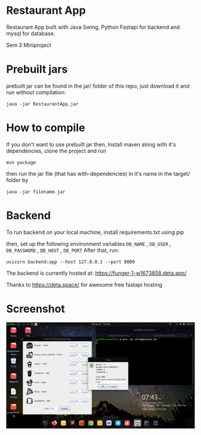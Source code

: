 # Restaurant App

Restaurant App built with Java Swing, Python Fastapi for backend and mysql for database.

Sem 3 Miniproject


# Prebuilt jars

prebuilt jar can be found in the jar/ folder of this repo, just download it and run without compilation:
```
java -jar RestaurantApp.jar
```


# How to compile
If you don't want to use prebuilt jar then, Install maven along with it's dependencies, clone the project and run
```
mvn package
```

then run the jar file (that has with-dependencies) in it's name in the target/ folder by
```
java -jar filename.jar
```

# Backend
To run backend on your local machine, install requirements.txt using pip

then, set up the following environment variables  `DB_NAME` , `DB_USER` , `DB_PASSWORD` , `DB_HOST` , `DB_PORT`
After that, run:

```
uvicorn backend:app --host 127.0.0.1 --port 8000
```
The backend is currently hosted at:
https://funger-1-w1673858.deta.app/

Thanks to https://deta.space/ for awesome free fastapi hosting

# Screenshot
<img src="https://raw.githubusercontent.com/FrosT2k5/Java_MiniProject/master/gitassets/Screenshot.png" width="700px"> </img>
